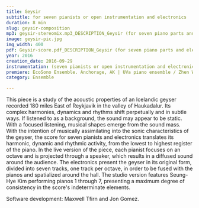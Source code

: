 ```yaml
---
title: Geysir
subtitle: for seven pianists or open instrumentation and electronics
duration: 8 min
slug: geysir-composition
mp3: geysir-stereomix.mp3_DESCRIPTION_Geysir (for seven piano parts and electronics) / Seung-Hye Kim, multi-track pianos 1 through 7
image: geysir-pic.jpg
img_width: 400
pdf: Geysir-score.pdf_DESCRIPTION_Geysir (for seven piano parts and electronics)
year: 2016
creation_date: 2016-09-29
instrumentation: (seven pianists or open instrumentation and electronics)
premiere: EcoSono Ensemble. Anchorage, AK | UVa piano ensemble / Zhen Wang. Charlottesville, VA | Seung-Hye Kim, multitrack piano and electronics. Newport News, VA
category: Ensemble

---
```


This piece is a study of the acoustic properties of an Icelandic geyser recorded 180 miles East of Reykjavik in the valley of Haukadalur. Its complex harmonies, dynamics and rhythms shift perpetually and in subtle ways. If listened to as a background, the sound may appear to be static. With a focused listening, musical shapes emerge from the sound mass. With the intention of musically assimilating into the sonic characteristics of the geyser, the score for seven pianists and electronics translates its harmonic, dynamic and rhythmic activity, from the lowest to highest register of the piano. In the live version of the piece, each pianist focuses on an octave and is projected through a speaker, which results in a diffused sound around the audience. The electronics present the geyser in its original form, divided into seven tracks, one track per octave, in order to be fused with the pianos and spatialized around the hall. The studio version features Seung-Hye Kim performing pianos 1 through 7, presenting a maximum degree of consistency in the score's indeterminate elements.

Software development: Maxwell Tfirn and Jon Gomez.